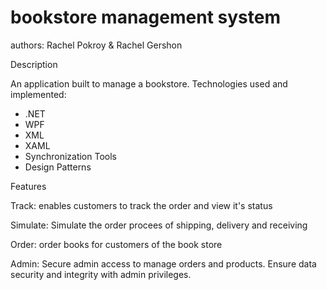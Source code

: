 # bookstore management system
authors: Rachel Pokroy & Rachel Gershon

Description

  An application built to manage a bookstore.
 Technologies used and implemented:
   - .NET
   - WPF
   - XML
   - XAML
   - Synchronization Tools
   - Design Patterns

Features

  Track:
   enables customers to track the order and view it's status

  Simulate: 
   Simulate the order procees of shipping, delivery and receiving

  Order:
   order books for customers of the book store

  Admin:
   Secure admin access to manage orders and products.
   Ensure data security and integrity with admin privileges.


